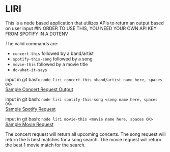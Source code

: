# LIRI
This is a node based application that utilizes APIs to return an output based on user input
#IN ORDER TO USE THIS, YOU NEED YOUR OWN API KEY FROM SPOTIFY IN A DOTENV



The valid commands are:
* `concert-this` followed by a band/artist
* `spotify-this-song` followed by a song
* `movie-this` followed by a movie title
* `do-what-it-says`


input in git bash: `node liri concert-this <band/artist name here, spaces OK>`  
[Sample Concert Request Output](./assets/concert.png)  


input in git bash: `node liri spotify-this-song <song name here, spaces OK>`  
[Sample Spotify Request](./assets/spotify.png)  

input in git bash: `node liri movie-this <movie name here, spaces OK>`  
[Sample Movie Request](./assets/movie.png)  

The concert request will return all upcoming concerts.
The song request will return the 5 best matches for a song search.
The movie request will return the best 1 movie match for the search.